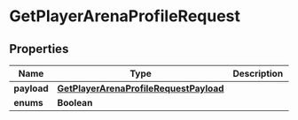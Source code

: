 

# GetPlayerArenaProfileRequest


## Properties

| Name | Type | Description | Notes |
|------------ | ------------- | ------------- | -------------|
|**payload** | [**GetPlayerArenaProfileRequestPayload**](GetPlayerArenaProfileRequestPayload.md) |  |  |
|**enums** | **Boolean** |  |  [optional] |



